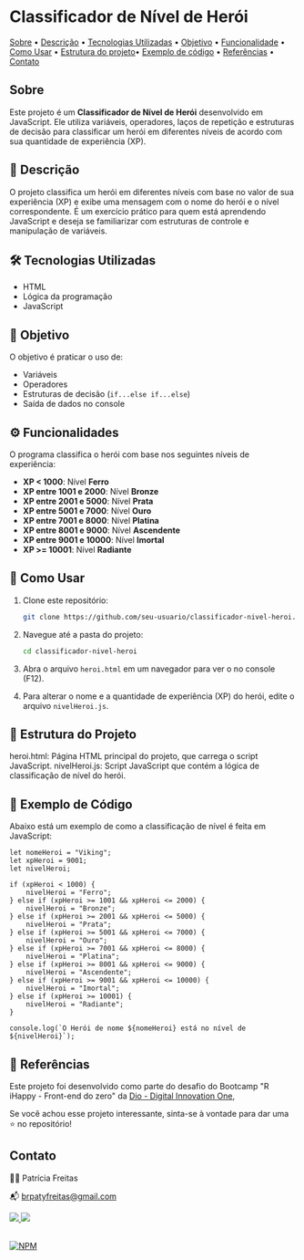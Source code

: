 # Classificador de Nível de Herói

[Sobre](#sobre) • [Descrição](#descricao) • [Tecnologias Utilizadas](#tecnologias-utilizadas) • [Objetivo](#objetivo) • [Funcionalidade](#funcionalidades) • [Como  Usar](#como-usar) • [Estrutura do projeto](#-estrutura-do-projeto)• [Exemplo de código](#-exemplo-de-código) • [Referências](#referências) • [Contato](#contato)


## Sobre 

Este projeto é um  **Classificador de Nível de Herói** desenvolvido em JavaScript. Ele utiliza variáveis, operadores, laços de repetição e estruturas de decisão para classificar um herói em diferentes níveis de acordo com sua quantidade de experiência (XP).

## 📝 Descrição

O projeto classifica um herói em diferentes níveis com base no valor de sua experiência (XP) e exibe uma mensagem com o nome do herói e o nível correspondente. É um exercício prático para quem está aprendendo JavaScript e deseja se familiarizar com estruturas de controle e manipulação de variáveis.

## 🛠️ Tecnologias Utilizadas
- HTML
- Lógica da programação
- JavaScript

## 🎯 Objetivo

O objetivo é praticar o uso de:
- Variáveis
- Operadores
- Estruturas de decisão (`if...else if...else`)
- Saída de dados no console

## ⚙️ Funcionalidades

O programa classifica o herói com base nos seguintes níveis de experiência:

- **XP < 1000**: Nível **Ferro**
- **XP entre 1001 e 2000**: Nível **Bronze**
- **XP entre 2001 e 5000**: Nível **Prata**
- **XP entre 5001 e 7000**: Nível **Ouro**
- **XP entre 7001 e 8000**: Nível **Platina**
- **XP entre 8001 e 9000**: Nível **Ascendente**
- **XP entre 9001 e 10000**: Nível **Imortal**
- **XP >= 10001**: Nível **Radiante**

## 🚀 Como Usar

1. Clone este repositório:
   ```bash
   git clone https://github.com/seu-usuario/classificador-nivel-heroi.git

2. Navegue até a pasta do projeto:

   ```bash
   cd classificador-nivel-heroi

3. Abra o arquivo `heroi.html` em um navegador para ver o  no console (F12).

4. Para alterar o nome e a quantidade de experiência (XP) do herói, edite o arquivo `nivelHeroi.js`.

## 📂 Estrutura do Projeto

heroi.html: Página HTML principal do projeto, que carrega o script JavaScript.
nivelHeroi.js: Script JavaScript que contém a lógica de classificação de nível do herói.

## 📜 Exemplo de Código

Abaixo está um exemplo de como a classificação de nível é feita em JavaScript:

```
let nomeHeroi = "Viking";
let xpHeroi = 9001;
let nivelHeroi;

if (xpHeroi < 1000) {
    nivelHeroi = "Ferro";
} else if (xpHeroi >= 1001 && xpHeroi <= 2000) {
    nivelHeroi = "Bronze";
} else if (xpHeroi >= 2001 && xpHeroi <= 5000) {
    nivelHeroi = "Prata";
} else if (xpHeroi >= 5001 && xpHeroi <= 7000) {
    nivelHeroi = "Ouro";
} else if (xpHeroi >= 7001 && xpHeroi <= 8000) {
    nivelHeroi = "Platina";
} else if (xpHeroi >= 8001 && xpHeroi <= 9000) {
    nivelHeroi = "Ascendente";
} else if (xpHeroi >= 9001 && xpHeroi <= 10000) {
    nivelHeroi = "Imortal";
} else if (xpHeroi >= 10001) {
    nivelHeroi = "Radiante";
}

console.log(`O Herói de nome ${nomeHeroi} está no nível de ${nivelHeroi}`);

```

## 📌 Referências

Este projeto foi desenvolvido como parte do desafio do Bootcamp "R iHappy - Front-end do zero" da [Dio - Digital Innovation One]( https://www.dio.me/sign-up?ref=2772EA2C589E462BB0C382518E0ACBA2), 

Se você achou esse projeto interessante, sinta-se à vontade para dar uma ⭐ no repositório!
</br>

## Contato

👩‍💻 Patrícia Freitas

📬 brpatyfreitas@gmail.com

 <div><a href="https://www.linkedin.com/in/patyfreitasbr"><img src="https://img.shields.io/badge/LinkedIn-0077B5?style=for-the-badge&logo=linkedin&logoColor=white" target="_blank"></>
  <a href="https://www.instagram.com/patyfreitasbr"><img src="https://img.shields.io/badge/Instagram-E4405F?style=for-the-badge&logo=instagram&logoColor=white" target="_blank"></></div>

  <br>

[![NPM](https://img.shields.io/npm/l/react)](https://github.com/patyfreitasbr/Google-Search-Page-Clone/blob/main/LICENSE)
